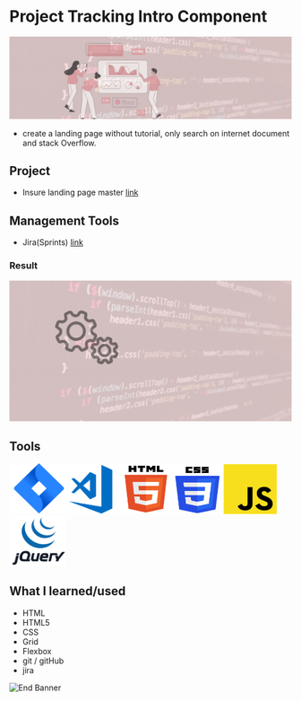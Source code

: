 # Project Tracking Intro Component

![Begin Banner](Documentation/top-1200x350.gif)

* create a landing page without tutorial, only search on internet document and stack Overflow.

## Project
* Insure landing page master [link](https://github.com/pittyh6/insure-landing-page-master)

## Management Tools
* Jira(Sprints) [link](https://github.com/pittyh6/project_tracking_intro_component/tree/main/Sprint2)
### Result
![Middle Banner](Documentation/Under_Development.gif)

## Tools
<img src= Documentation/jira.png  height="90" width="100" ><img src= Documentation/vscode.png  height="90" width="100"><img src= Documentation/html.png  height="90" width="90"><img src= Documentation/css.png  height="90" width="90"><img src= Documentation/js.png  height="90" width="100"><img src= Documentation/jquery.png  height="90" width="100">

## What I learned/used
* HTML
* HTML5
* CSS
* Grid
* Flexbox
* git / gitHub
* jira


![End Banner](Documentation/botton-1200x350.gif)